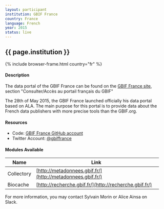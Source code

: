 ```yaml
---
layout: participant
institution: GBIF France
country: France
language: French
year: 2015
status: live
---
```


## {{ page.institution }}

{% include browser-frame.html country="fr" %}

#### Description 

The data portal of the GBIF France can be found on the [GBIF France site](https://www.gbif.fr), section "Consulter/Accès au portail français du GBIF"

The 28th of May 2015, the GBIF France launched officially his data portal based on ALA. The main purpose for this portal is to provide data about the French data publishers with more precise tools than the GBIF.org.

#### Resources

- Code: [GBIF France GitHub account](https://github.com/gbiffrance)
- Twitter Account: [@gbiffrance](https://twitter.com/gbiffrance)

#### Modules Available 

| Name             | Link                                                         |
|------------------|--------------------------------------------------------------|
| Collectory       | [http://metadonnees.gbif.fr/](http://metadonnees.gbif.fr/)   |
| Biocache         | [http://recherche.gbif.fr/](http://recherche.gbif.fr/)       |


For more information, you may contact Sylvain Morin or Alice Ainsa on Slack.
